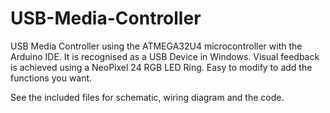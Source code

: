 # USB-Media-Controller
USB Media Controller using the ATMEGA32U4 microcontroller with the Arduino IDE. It is recognised as a USB Device in Windows. 
Visual feedback is achieved using a NeoPixel 24 RGB LED Ring. Easy to modify to add the functions you want. 

See the included files for schematic, wiring diagram and the code. 
